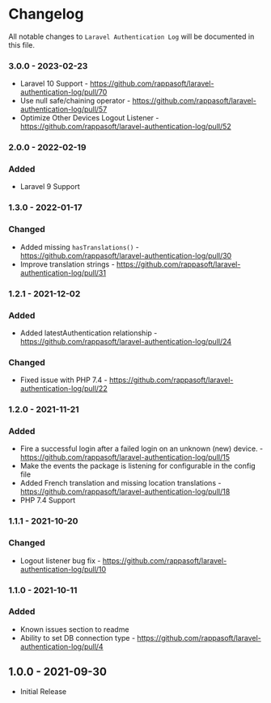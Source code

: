 # Changelog

All notable changes to `Laravel Authentication Log` will be documented in this file.

### 3.0.0 - 2023-02-23

- Laravel 10 Support - https://github.com/rappasoft/laravel-authentication-log/pull/70
- Use null safe/chaining operator - https://github.com/rappasoft/laravel-authentication-log/pull/57
- Optimize Other Devices Logout Listener - https://github.com/rappasoft/laravel-authentication-log/pull/52

### 2.0.0 - 2022-02-19

### Added

- Laravel 9 Support

### 1.3.0 - 2022-01-17

### Changed

-   Added missing `hasTranslations()` - https://github.com/rappasoft/laravel-authentication-log/pull/30
-   Improve translation strings - https://github.com/rappasoft/laravel-authentication-log/pull/31

### 1.2.1 - 2021-12-02

### Added

-   Added latestAuthentication relationship - https://github.com/rappasoft/laravel-authentication-log/pull/24

### Changed

-   Fixed issue with PHP 7.4 - https://github.com/rappasoft/laravel-authentication-log/pull/22

### 1.2.0 - 2021-11-21

### Added

-   Fire a successful login after a failed login on an unknown (new) device. - https://github.com/rappasoft/laravel-authentication-log/pull/15
-   Make the events the package is listening for configurable in the config file
-   Added French translation and missing location translations - https://github.com/rappasoft/laravel-authentication-log/pull/18
-   PHP 7.4 Support

### 1.1.1 - 2021-10-20

### Changed

-   Logout listener bug fix - https://github.com/rappasoft/laravel-authentication-log/pull/10

### 1.1.0 - 2021-10-11

### Added

-   Known issues section to readme
-   Ability to set DB connection type - https://github.com/rappasoft/laravel-authentication-log/pull/4

## 1.0.0 - 2021-09-30

-   Initial Release

